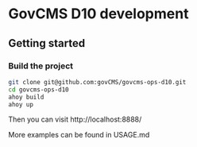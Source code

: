 # GovCMS D10 development

## Getting started

### Build the project

```bash
git clone git@github.com:govCMS/govcms-ops-d10.git
cd govcms-ops-d10
ahoy build
ahoy up
```

Then you can visit http://localhost:8888/

More examples can be found in USAGE.md
